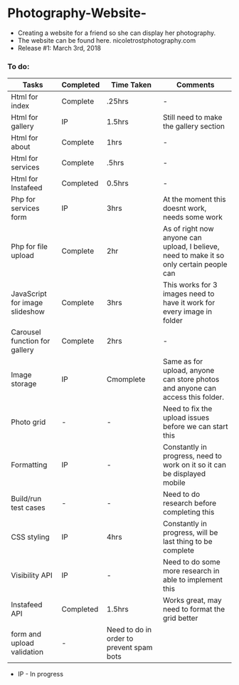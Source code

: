 # Photography-Website-
- Creating a website for a friend so she can display her photography.
- The website can be found here. nicoletrostphotography.com
- Release #1: March 3rd, 2018


### To do:
 |Tasks|Completed|Time Taken|Comments|
 |-|-|-|-|
 |Html for index|Complete|.25hrs|-|
 |Html for gallery|IP|1.5hrs|Still need to make the gallery section|
 |Html for about|Complete|1hrs|-|
 |Html for services|Complete|.5hrs|-|
 |Html for Instafeed|Completed|0.5hrs|-|
 |Php for services form|IP|3hrs|At the moment this doesnt work, needs some work|
 |Php for file upload|Complete|2hr|As of right now anyone can upload, I believe, need to make it so only certain people can|
 |JavaScript for image slideshow|Complete|3hrs|This works for 3 images need to have it work for every image in folder|
 |Carousel function for gallery|Complete|2hrs|-|
 |Image storage|IP|Cmomplete|Same as for upload, anyone can store photos and anyone can access this folder.|
 |Photo grid|-|-|Need to fix the upload issues before we can start this|
 |Formatting|IP|-|Constantly in progress, need to work on it so it can be displayed mobile|
 |Build/run test cases|-|-|Need to do research before completing this|
 |CSS styling|IP|4hrs|Constantly in progress, will be last thing to be complete|
 |Visibility API|IP|-|Need to do some more research in able to implement this|
 |Instafeed API|Completed|1.5hrs|Works great, may need to format the grid better|
 |form and upload validation|-|Need to do in order to prevent spam bots|

- IP - In progress
